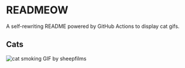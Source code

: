 # READMEOW

A self-rewriting README powered by GitHub Actions to display cat gifs.

## Cats

![cat smoking GIF by sheepfilms](https://media1.giphy.com/media/l0ExdMHUDKteztyfe/200.gif?cid=9acd02dab6ltsxyypgr206qq19ensyi1bv3cblhbiobpewej&ep=v1_gifs_search&rid=200.gif&ct=g)
